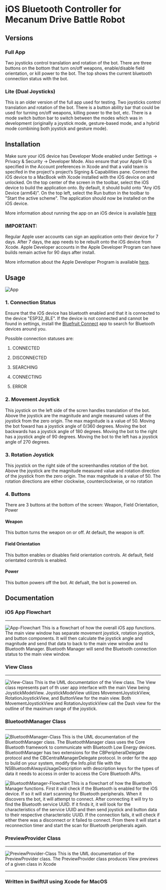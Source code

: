 # iOS Bluetooth Controller for Mecanum Drive Battle Robot
## Versions
### Full App
Two joysticks control translation and rotation of the bot.
There are three buttons on the bottom that turn on/off weapons, enable/disable field orientation, or kill power to the bot.
The top shows the current bluetooth connection status with the bot.

### Lite (Dual Joysticks)
This is an older version of the full app used for testing.
Two joysticks control translation and rotation of the bot.
There is a button ability bar that could be used for turning on/off weapons, killing power to the bot, etc.
There is a mode switch button bar to switch between the modes which was in development
(originally a joystick mode, gesture-based mode, and a hybrid mode combining both joystick and gesture mode).

## Installation
Make sure your iOS device has Developer Mode enabled under Settings -> Privacy & Security -> Developer Mode.
Also ensure that your Apple ID is specified in the Account preferences in Xcode and that a valid team is specifed in the project's project’s Signing & Capabilities pane.
Connect the iOS device to a MacBook with Xcode installed with the iOS device on and unlocked.
On the top center of the screen in the toolbar, select the iOS device to build the application onto. 
By default, it should build onto "Any iOS Device (arm64)".
On the top left, select the Run button in the toolbar to "Start the active scheme".
The application should now be installed on the iOS device.

More information about running the app on an iOS device is available [here](https://developer.apple.com/documentation/xcode/running-your-app-in-simulator-or-on-a-device)

### IMPORTANT:
Regular Apple user accounts can sign an application onto their device for 7 days. 
After 7 days, the app needs to be rebuilt onto the iOS device from Xcode.
Apple Developer accounts in the Apple Developer Program can have builds remain active for 90 days after install. 

More information about the Apple Developer Program is available [here](https://developer.apple.com/programs/).

## Usage
![App](/Documentation/CPBattleBots-App.png "App")
### 1. Connection Status
Ensure that the iOS device has bluetooth enabled and that it is connected to the device "ESP32_BLE".
If the device is not connected and cannot be found in settings, install the [Bluefruit Connect](https://apps.apple.com/us/app/bluefruit-connect/id830125974) app to search for Bluetooth devices around you.

Possible connection statuses are:

1. CONNECTED

2. DISCONNECTED

3. SEARCHING

4. CONNECTING

5. ERROR

### 2. Movement Joystick
This joystick on the left side of the scren handles translation of the bot. 
Above the joystick are the magnitude and angle measured values of the joystick from the zero origin.
The max magnitude is a value of 50.
Moving the bot foward has a joystick angle of 0/360 degrees.
Moving the bot backwards has a joystick angle of 180 degrees.
Moving the bot to the right has a joystick angle of 90 degrees.
Moving the bot to the left has a joystick angle of 270 degrees.

### 3. Rotation Joystick
This joystick on the right side of the screenhandles rotation of the bot. 
Above the joystick are the magnitude measured value and rotation direction of the joystick from the zero origin.
The max magnitude is a value of 50.
The rotation directions are either clockwise, counterclockwise, or no rotation

### 4. Buttons
There are 3 buttons at the bottom of the screen: Weapon, Field Orientation, Power

#### Weapon
This button turns the weapon on or off. At default, the weapon is off.

#### Field Orientation
This button enables or disables field orientation controls. At default, field orientated controls is enabled.

#### Power
This button powers off the bot. At defualt, the bot is powered on.

## Documentation
### iOS App Flowchart
___
![App-Flowchart](/Documentation/AppFlowchart.png "App Flowchart")
This is a flowchart of how the overall iOS app functions. 
The main view window has separate movement joystick, rotation joystick, and button components.
It will then calculate the joystick angle and magnitude and send that data to back to the main view window and to Bluetooth Manager.
Bluetooth Manager will send the Bluetooth connection status to the main view window.

### View Class
---
![View-Class](/Documentation/CPBattleBots-ViewClass.png "View Class")
This is the UML documentation of the View class. 
The View class represents part of th user app interface with the main View being JoystickModeView.
JoystickModeView utilizes MovementJoystickView, RotationJoystickView, and ButtonView for the main view.
Both MovementJoystickView and RotationJoystickView call the Dash view for the outline of the maximum range of the joystick.

### BluetoothManager Class
---
![BluetoothManager-Class](/Documentation/CPBattleBots-BluetoothManagerClass.png "BluetoothManager Class")
This is the UML documentation of the BluetoothManager class. 
The BluetoothManager class uses the Core Bluetooth framework to communicate with Bluetooth Low Energy devices.
BluetoothManager has two extensions for the CBPeripheralDelegate protocol and the CBCentralManagerDelegate protocol.
In order for the app to build on your system, modify the Info.plist file with the NSBluetoothAlwaysUsageDescription with description keys for the types of data it needs to access in order to access the Core Bluetooth APIs.

![BluetoothManager-Flowchart](/Documentation/BluetoothManagerFlowchart.png "BluetoothManager Flowchart")
This is a flowchart of how the Bluetooth Manager functions. 
First it will check if the Bluetooth is enabled for the iOS device.
If so it will start scanning for Bluetooth peripherals.
When it discovers the bot, it will attempt to connect.
After connecting it will try to find the Bluetooth service UUID.
If it finds it, it will look for the characteristics of the service UUID and then send joystick and button data to their respective characteristic UUID.
If the connection fails, it will check if either there was a disconnect or it failed to connect.
From there it will start a reconnection timer and start the scan for Bluetooth peripherals again.

### PreviewProvider Class
---
![PreviewProvider-Class](/Documentation/CPBattleBots-PreviewProviderClass.png "PreviewProvider Class")
This is the UML documentation of the PreviewProvider class.
The PreviewProvider class produces View previews of a given class in Xcode

---
### Written in SwiftUI using Xcode for MacOS
